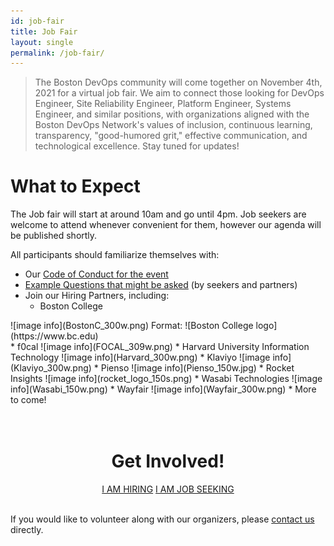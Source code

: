 ```yaml
---
id: job-fair
title: Job Fair
layout: single
permalink: /job-fair/
---
```


> The Boston DevOps community will come together on November 4th, 2021 for a virtual job fair. We aim to connect those looking for DevOps Engineer, Site Reliability Engineer, Platform Engineer, Systems Engineer, and similar positions, with organizations aligned with the Boston DevOps Network's values of inclusion, continuous learning, transparency, "good-humored grit," effective communication, and technological excellence. Stay tuned for updates!

# What to Expect
The Job fair will start at around 10am and go until 4pm. Job seekers are welcome to attend whenever convenient for them, however our agenda will be published shortly.

All participants should familiarize themselves with:

* Our [Code of Conduct for the event](/event-code-of-conduct)
* [Example Questions that might be asked](/example-job-fair-questions) (by seekers and partners)
* Join our Hiring Partners, including:
  * Boston College
<div>
 <style>
  {text-align:right}
 </style> 
 ![image info](BostonC_300w.png)
 Format: ![Boston College logo](https://www.bc.edu)
</div>
  * f0cal
  ![image info](FOCAL_309w.png)
  * Harvard University Information Technology
  ![image info](Harvard_300w.png)
  * Klaviyo
  ![image info](Klaviyo_300w.png)
  * Pienso
  ![image info](Pienso_150w.jpg)
  * Rocket Insights
  ![image info](rocket_logo_150s.png)
  * Wasabi Technologies
  ![image info](Wasabi_150w.png)
  * Wayfair
  ![image info](Wayfair_300w.png)
  * More to come!

<div style="text-align:center">
<br /><br />

<h1>Get Involved!</h1>
<a href="https://bit.ly/bdon-job-fair-2021-partners" target="blank" class="btn btn--success">I AM HIRING</a> <a href="https://bit.ly/bdon-job-fair-2021" target="blank" class="btn btn--success">I AM JOB SEEKING</a>
</div>

<br />

If you would like to volunteer along with our organizers, please
[contact us](/contact/) directly.
